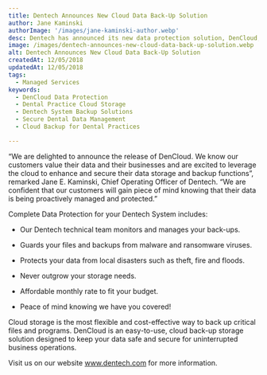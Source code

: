 ```yaml
---
title: Dentech Announces New Cloud Data Back-Up Solution
author: Jane Kaminski
authorImage: '/images/jane-kaminski-author.webp'
desc: Dentech has announced its new data protection solution, DenCloud, that will manage your dental practices back-ups so that you can concentrate on your patients.
image: /images/dentech-announces-new-cloud-data-back-up-solution.webp
alt: Dentech Announces New Cloud Data Back-Up Solution
createdAt: 12/05/2018
updatedAt: 12/05/2018
tags:
  - Managed Services
keywords:
  - DenCloud Data Protection
  - Dental Practice Cloud Storage
  - Dentech System Backup Solutions
  - Secure Dental Data Management
  - Cloud Backup for Dental Practices

---
```

“We are delighted to announce the release of DenCloud. We know our customers value their data and their businesses and are excited to leverage the cloud to enhance and secure their data storage and backup functions”, remarked Jane E. Kaminski, Chief Operating Officer of Dentech. “We are confident that our customers will gain piece of mind knowing that their data is being proactively managed and protected.”

Complete Data Protection for your Dentech System includes:

- Our Dentech technical team monitors and manages your back-ups.

- Guards your files and backups from malware and ransomware viruses.

- Protects your data from local disasters such as theft, fire and floods.

- Never outgrow your storage needs.

- Affordable monthly rate to fit your budget.

- Peace of mind knowing we have you covered!

Cloud storage is the most flexible and cost-effective way to back up critical files and programs. DenCloud is an easy-to-use, cloud back-up storage solution designed to keep your data safe and secure for uninterrupted business operations.

Visit us on our website www.dentech.com for more information.
